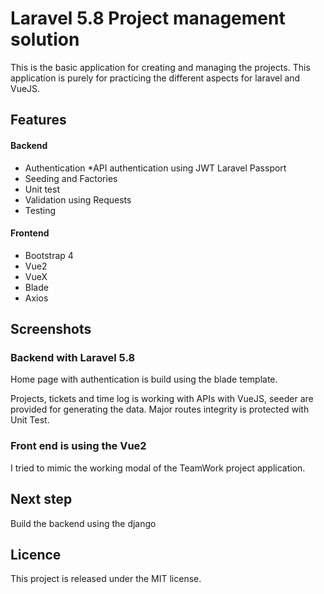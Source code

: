 # Laravel 5.8 Project management solution
This is the basic application for creating and managing the projects. This application is purely for practicing the different aspects for laravel and VueJS.

## Features
#### Backend
* Authentication
    *API authentication using JWT Laravel Passport
* Seeding and Factories
* Unit test
* Validation using Requests
* Testing

#### Frontend
* Bootstrap 4
* Vue2
* VueX
* Blade
* Axios

## Screenshots

### Backend with Laravel 5.8
Home page with authentication is build using the blade template.

Projects, tickets and time log is working with APIs with VueJS, seeder are provided for generating the data.
Major routes integrity is protected with Unit Test.

### Front end is using the Vue2
I tried to mimic the working modal of the TeamWork project application.

## Next step
Build the backend using the django 

## Licence
This project is released under the MIT license.
